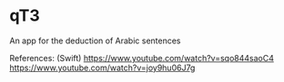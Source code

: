 # qT3
An app for the deduction of Arabic sentences

References:
(Swift)
https://www.youtube.com/watch?v=sqo844saoC4
https://www.youtube.com/watch?v=joy9hu06J7g
